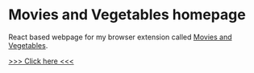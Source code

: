 # Movies and Vegetables homepage

React based webpage for my browser extension called [Movies and Vegetables](https://github.com/gergooo/MoviesAndVegetables).

[>>> Click here <<<](https://gergoabraham.github.io/movies-and-vegetables-homepage/)
